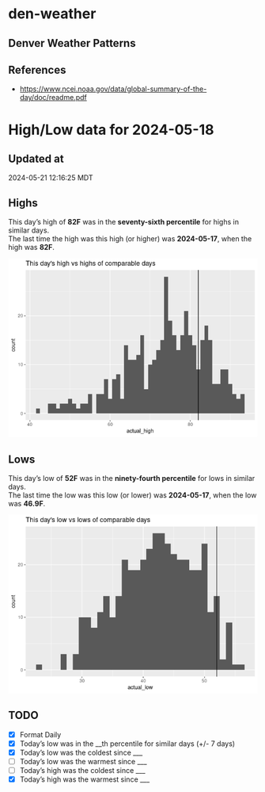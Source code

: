 # den-weather


## Denver Weather Patterns

## References

- <https://www.ncei.noaa.gov/data/global-summary-of-the-day/doc/readme.pdf>

# High/Low data for 2024-05-18

## Updated at

2024-05-21 12:16:25 MDT

## Highs

This day’s high of **82F** was in the **seventy-sixth percentile** for
highs in similar days.  
The last time the high was this high (or higher) was **2024-05-17**,
when the high was **82F**.

![](readme_files/figure-commonmark/unnamed-chunk-4-1.png)

## Lows

This day’s low of **52F** was in the **ninety-fourth percentile** for
lows in similar days.  
The last time the low was this low (or lower) was **2024-05-17**, when
the low was **46.9F**.

![](readme_files/figure-commonmark/unnamed-chunk-6-1.png)

## TODO

- [x] Format Daily
- [x] Today’s low was in the \_\_th percentile for similar days (+/- 7
  days)
- [x] Today’s low was the coldest since \_\_\_
- [ ] Today’s low was the warmest since \_\_\_
- [ ] Today’s high was the coldest since \_\_\_
- [x] Today’s high was the warmest since \_\_\_
